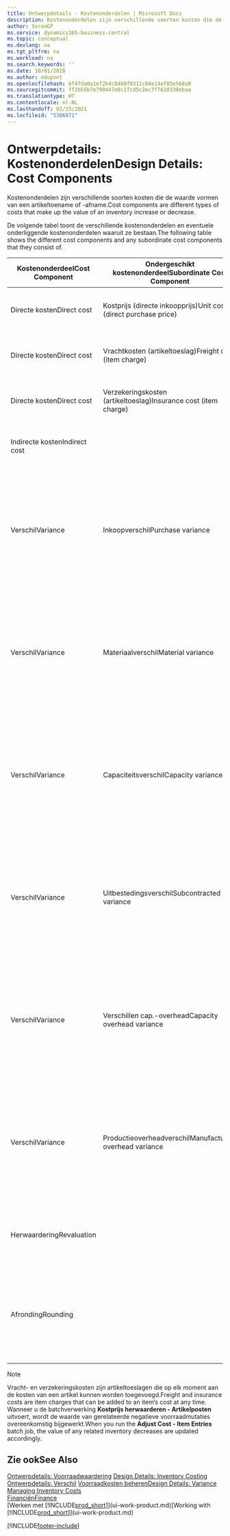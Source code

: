 ```yaml
---
title: Ontwerpdetails - Kostenonderdelen | Microsoft Docs
description: Kostenonderdelen zijn verschillende soorten kosten die de waarde vormen van een artikeltoename of -afname.
author: SorenGP
ms.service: dynamics365-business-central
ms.topic: conceptual
ms.devlang: na
ms.tgt_pltfrm: na
ms.workload: na
ms.search.keywords: ''
ms.date: 10/01/2020
ms.author: edupont
ms.openlocfilehash: bf47da0a1ef2b4c8469f0311c04e14ef85e568a0
ms.sourcegitcommit: ff2b55b7e790447e0c1fcd5c2ec7f7610338ebaa
ms.translationtype: HT
ms.contentlocale: nl-NL
ms.lasthandoff: 02/15/2021
ms.locfileid: "5386971"
---
```

# <a name="design-details-cost-components"></a><span data-ttu-id="3ade6-103">Ontwerpdetails: Kostenonderdelen</span><span class="sxs-lookup"><span data-stu-id="3ade6-103">Design Details: Cost Components</span></span>
<span data-ttu-id="3ade6-104">Kostenonderdelen zijn verschillende soorten kosten die de waarde vormen van een artikeltoename of -afname.</span><span class="sxs-lookup"><span data-stu-id="3ade6-104">Cost components are different types of costs that make up the value of an inventory increase or decrease.</span></span>  

 <span data-ttu-id="3ade6-105">De volgende tabel toont de verschillende kostenonderdelen en eventuele onderliggende kostenonderdelen waaruit ze bestaan.</span><span class="sxs-lookup"><span data-stu-id="3ade6-105">The following table shows the different cost components and any subordinate cost components that they consist of.</span></span>  

|<span data-ttu-id="3ade6-106">Kostenonderdeel</span><span class="sxs-lookup"><span data-stu-id="3ade6-106">Cost Component</span></span>|<span data-ttu-id="3ade6-107">Ondergeschikt kostenonderdeel</span><span class="sxs-lookup"><span data-stu-id="3ade6-107">Subordinate Cost Component</span></span>|<span data-ttu-id="3ade6-108">Description</span><span class="sxs-lookup"><span data-stu-id="3ade6-108">Description</span></span>|  
|--------------------|--------------------------------|---------------------------------------|  
|<span data-ttu-id="3ade6-109">Directe kosten</span><span class="sxs-lookup"><span data-stu-id="3ade6-109">Direct cost</span></span>|<span data-ttu-id="3ade6-110">Kostprijs (directe inkoopprijs)</span><span class="sxs-lookup"><span data-stu-id="3ade6-110">Unit cost (direct purchase price)</span></span>|<span data-ttu-id="3ade6-111">Kosten die kunnen worden herleid tot een kostenobject.</span><span class="sxs-lookup"><span data-stu-id="3ade6-111">Cost that can be traced to a cost object.</span></span>|  
|<span data-ttu-id="3ade6-112">Directe kosten</span><span class="sxs-lookup"><span data-stu-id="3ade6-112">Direct cost</span></span>|<span data-ttu-id="3ade6-113">Vrachtkosten (artikeltoeslag)</span><span class="sxs-lookup"><span data-stu-id="3ade6-113">Freight cost (item charge)</span></span>|<span data-ttu-id="3ade6-114">Kosten die kunnen worden herleid tot een kostenobject.</span><span class="sxs-lookup"><span data-stu-id="3ade6-114">Cost that can be traced to a cost object.</span></span>|  
|<span data-ttu-id="3ade6-115">Directe kosten</span><span class="sxs-lookup"><span data-stu-id="3ade6-115">Direct cost</span></span>|<span data-ttu-id="3ade6-116">Verzekeringskosten (artikeltoeslag)</span><span class="sxs-lookup"><span data-stu-id="3ade6-116">Insurance cost (item charge)</span></span>|<span data-ttu-id="3ade6-117">Kosten die kunnen worden herleid tot een kostenobject.</span><span class="sxs-lookup"><span data-stu-id="3ade6-117">Cost that can be traced to a cost object.</span></span>|  
|<span data-ttu-id="3ade6-118">Indirecte kosten</span><span class="sxs-lookup"><span data-stu-id="3ade6-118">Indirect cost</span></span>||<span data-ttu-id="3ade6-119">Kosten die niet kunnen worden herleid tot een kostenobject.</span><span class="sxs-lookup"><span data-stu-id="3ade6-119">Cost that cannot be traced to a cost object.</span></span>|  
|<span data-ttu-id="3ade6-120">Verschil</span><span class="sxs-lookup"><span data-stu-id="3ade6-120">Variance</span></span>|<span data-ttu-id="3ade6-121">Inkoopverschil</span><span class="sxs-lookup"><span data-stu-id="3ade6-121">Purchase variance</span></span>|<span data-ttu-id="3ade6-122">Het verschil tussen werkelijke kosten en de vaste verrekenprijs. Wordt uitsluitend geboekt voor artikelen met de waarderingsmethode **Standaard**.</span><span class="sxs-lookup"><span data-stu-id="3ade6-122">The difference between actual and standard costs, which is only posted for items using the **Standard** costing method.</span></span>|  
|<span data-ttu-id="3ade6-123">Verschil</span><span class="sxs-lookup"><span data-stu-id="3ade6-123">Variance</span></span>|<span data-ttu-id="3ade6-124">Materiaalverschil</span><span class="sxs-lookup"><span data-stu-id="3ade6-124">Material variance</span></span>|<span data-ttu-id="3ade6-125">Het verschil tussen werkelijke kosten en de vaste verrekenprijs. Wordt uitsluitend geboekt voor artikelen met de waarderingsmethode **Standaard**.</span><span class="sxs-lookup"><span data-stu-id="3ade6-125">The difference between actual and standard costs, which is only posted for items using the **Standard** costing method.</span></span>|  
|<span data-ttu-id="3ade6-126">Verschil</span><span class="sxs-lookup"><span data-stu-id="3ade6-126">Variance</span></span>|<span data-ttu-id="3ade6-127">Capaciteitsverschil</span><span class="sxs-lookup"><span data-stu-id="3ade6-127">Capacity variance</span></span>|<span data-ttu-id="3ade6-128">Het verschil tussen werkelijke kosten en de vaste verrekenprijs. Wordt uitsluitend geboekt voor artikelen met de waarderingsmethode **Standaard**.</span><span class="sxs-lookup"><span data-stu-id="3ade6-128">The difference between actual and standard costs, which is only posted for items using the **Standard** costing method.</span></span>|  
|<span data-ttu-id="3ade6-129">Verschil</span><span class="sxs-lookup"><span data-stu-id="3ade6-129">Variance</span></span>|<span data-ttu-id="3ade6-130">Uitbestedingsverschil</span><span class="sxs-lookup"><span data-stu-id="3ade6-130">Subcontracted variance</span></span>|<span data-ttu-id="3ade6-131">Het verschil tussen werkelijke kosten en de vaste verrekenprijs. Wordt uitsluitend geboekt voor artikelen met de waarderingsmethode **Standaard**.</span><span class="sxs-lookup"><span data-stu-id="3ade6-131">The difference between actual and standard costs, which is only posted for items using the **Standard** costing method.</span></span>|  
|<span data-ttu-id="3ade6-132">Verschil</span><span class="sxs-lookup"><span data-stu-id="3ade6-132">Variance</span></span>|<span data-ttu-id="3ade6-133">Verschillen cap.-overhead</span><span class="sxs-lookup"><span data-stu-id="3ade6-133">Capacity overhead variance</span></span>|<span data-ttu-id="3ade6-134">Het verschil tussen werkelijke kosten en de vaste verrekenprijs. Wordt uitsluitend geboekt voor artikelen met de waarderingsmethode **Standaard**.</span><span class="sxs-lookup"><span data-stu-id="3ade6-134">The difference between actual and standard costs, which is only posted for items using the **Standard** costing method.</span></span>|  
|<span data-ttu-id="3ade6-135">Verschil</span><span class="sxs-lookup"><span data-stu-id="3ade6-135">Variance</span></span>|<span data-ttu-id="3ade6-136">Productieoverheadverschil</span><span class="sxs-lookup"><span data-stu-id="3ade6-136">Manufacturing overhead variance</span></span>|<span data-ttu-id="3ade6-137">Het verschil tussen werkelijke kosten en de vaste verrekenprijs. Wordt uitsluitend geboekt voor artikelen met de waarderingsmethode **Standaard**.</span><span class="sxs-lookup"><span data-stu-id="3ade6-137">The difference between actual and standard costs, which is only posted for items using the **Standard** costing method.</span></span>|  
|<span data-ttu-id="3ade6-138">Herwaardering</span><span class="sxs-lookup"><span data-stu-id="3ade6-138">Revaluation</span></span>||<span data-ttu-id="3ade6-139">Waardevermindering of -vermeerdering van de huidige voorraadwaarde.</span><span class="sxs-lookup"><span data-stu-id="3ade6-139">A depreciation or appreciation of the current inventory value.</span></span>|  
|<span data-ttu-id="3ade6-140">Afronding</span><span class="sxs-lookup"><span data-stu-id="3ade6-140">Rounding</span></span>||<span data-ttu-id="3ade6-141">Restwaarden die ontstaan door de manier waarop de waardering van negatieve voorraadmutaties wordt berekend.</span><span class="sxs-lookup"><span data-stu-id="3ade6-141">Residuals caused by the way in which valuation of inventory decreases are calculated.</span></span>|  

> [!NOTE]  
>  <span data-ttu-id="3ade6-142">Vracht- en verzekeringskosten zijn artikeltoeslagen die op elk moment aan de kosten van een artikel kunnen worden toegevoegd.</span><span class="sxs-lookup"><span data-stu-id="3ade6-142">Freight and insurance costs are item charges that can be added to an item’s cost at any time.</span></span> <span data-ttu-id="3ade6-143">Wanneer u de batchverwerking **Kostprijs herwaarderen - Artikelposten** uitvoert, wordt de waarde van gerelateerde negatieve voorraadmutaties overeenkomstig bijgewerkt.</span><span class="sxs-lookup"><span data-stu-id="3ade6-143">When you run the **Adjust Cost - Item Entries** batch job, the value of any related inventory decreases are updated accordingly.</span></span>  

## <a name="see-also"></a><span data-ttu-id="3ade6-144">Zie ook</span><span class="sxs-lookup"><span data-stu-id="3ade6-144">See Also</span></span>  
 <span data-ttu-id="3ade6-145">[Ontwerpdetails: Voorraadwaardering](design-details-inventory-costing.md) </span><span class="sxs-lookup"><span data-stu-id="3ade6-145">[Design Details: Inventory Costing](design-details-inventory-costing.md) </span></span>  
 <span data-ttu-id="3ade6-146">[Ontwerpdetails: Verschil](design-details-variance.md) [Voorraadkosten beheren](finance-manage-inventory-costs.md)</span><span class="sxs-lookup"><span data-stu-id="3ade6-146">[Design Details: Variance](design-details-variance.md) [Managing Inventory Costs](finance-manage-inventory-costs.md)</span></span>  
 [<span data-ttu-id="3ade6-147">Financiën</span><span class="sxs-lookup"><span data-stu-id="3ade6-147">Finance</span></span>](finance.md)  
 <span data-ttu-id="3ade6-148">[Werken met [!INCLUDE[prod_short](includes/prod_short.md)]](ui-work-product.md)</span><span class="sxs-lookup"><span data-stu-id="3ade6-148">[Working with [!INCLUDE[prod_short](includes/prod_short.md)]](ui-work-product.md)</span></span>  


[!INCLUDE[footer-include](includes/footer-banner.md)]